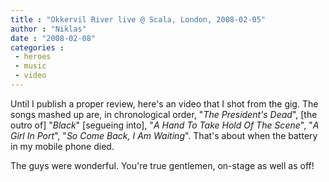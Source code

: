 ```yaml
---
title : "Okkervil River live @ Scala, London, 2008-02-05"
author : "Niklas"
date : "2008-02-08"
categories : 
 - heroes
 - music
 - video
---
```


Until I publish a proper review, here's an video that I shot from the gig. The songs mashed up are, in chronological order, "_The President's Dead_", \[the outro of\] "_Black_" \[segueing into\], "_A Hand To Take Hold Of The Scene_", "_A Girl In Port_", "_So Come Back, I Am Waiting_". That's about when the battery in my mobile phone died.

The guys were wonderful. You're true gentlemen, on-stage as well as off!
